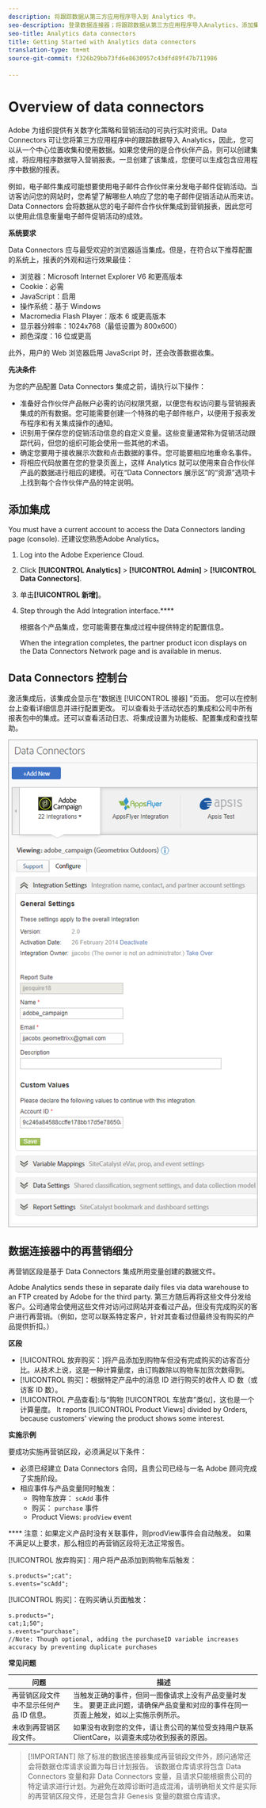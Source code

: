 ```yaml
---
description: 将跟踪数据从第三方应用程序导入到 Analytics 中。
seo-description: 登录数据连接器；将跟踪数据从第三方应用程序导入Analytics、添加集成、数据连接器控制台。
seo-title: Analytics data connectors
title: Getting Started with Analytics data connectors
translation-type: tm+mt
source-git-commit: f326b29bb73fd6e8630957c43dfd89f47b711986

---
```



# Overview of data connectors

Adobe 为组织提供有关数字化策略和营销活动的可执行实时资讯。Data Connectors 可让您将第三方应用程序中的跟踪数据导入 Analytics，因此，您可以从一个中心位置收集和使用数据。如果您使用的是合作伙伴产品，则可以创建集成，将应用程序数据导入营销报表。一旦创建了该集成，您便可以生成包含应用程序中数据的报表。

例如，电子邮件集成可能想要使用电子邮件合作伙伴来分发电子邮件促销活动。当访客访问您的网站时，您希望了解哪些人响应了您的电子邮件促销活动从而来访。Data Connectors 会将数据从您的电子邮件合作伙伴集成到营销报表，因此您可以使用此信息衡量电子邮件促销活动的成效。

**系统要求**

Data Connectors 应与最受欢迎的浏览器适当集成。但是，在符合以下推荐配置的系统上，报表的外观和运行效果最佳：

* 浏览器：Microsoft Internet Explorer V6 和更高版本
* Cookie：必需
* JavaScript：启用
* 操作系统：基于 Windows
* Macromedia Flash Player：版本 6 或更高版本
* 显示器分辨率：1024x768（最低设置为 800x600）
* 颜色深度：16 位或更高

此外，用户的 Web 浏览器启用 JavaScript 时，还会改善数据收集。

**先决条件**

为您的产品配置 Data Connectors 集成之前，请执行以下操作：

* 准备好合作伙伴产品帐户必需的访问权限凭据，以便您有权访问要与营销报表集成的所有数据。您可能需要创建一个特殊的电子邮件帐户，以便用于报表发布程序和有关集成操作的通知。
* 识别用于保存您的促销活动信息的自定义变量。这些变量通常称为促销活动跟踪代码，但您的组织可能会使用一些其他的术语。
* 确定您要用于接收展示次数和点击数据的事件。您可能要相应地重命名事件。
* 将相应代码放置在您的登录页面上，这样 Analytics 就可以使用来自合作伙伴产品的数据进行相应的建模。可在“Data Connectors 展示区”的“资源”选项卡上找到每个合作伙伴产品的特定说明。

## 添加集成

You must have a current account to access the Data Connectors landing page (console). 还建议您熟悉Adobe Analytics。

1. Log into the Adobe Experience Cloud.
1. Click **[!UICONTROL Analytics]** &gt; **[!UICONTROL Admin]** &gt; **[!UICONTROL Data Connectors]**.
1. 单击&#x200B;**[!UICONTROL 新增]**。
1. Step through the Add Integration interface.****

   根据各个产品集成，您可能需要在集成过程中提供特定的配置信息。

   When the integration completes, the partner product icon displays on the Data Connectors Network page and is available in menus.

## Data Connectors 控制台

激活集成后，该集成会显示在“数据连 [!UICONTROL 接器] ”页面。 您可以在控制台上查看详细信息并进行配置更改。 可以查看处于活动状态的集成和公司中所有报表包中的集成。还可以查看活动日志、将集成设置为功能板、配置集成和查找帮助。

![数据连接器控制台](assets/data-connectors-console.png)

## 数据连接器中的再营销细分

再营销区段是基于 Data Connectors 集成所用变量创建的数据文件。

Adobe Analytics sends these in separate daily files via data warehouse to an FTP created by Adobe for the third party. 第三方随后再将这些文件分发给客户。公司通常会使用这些文件对访问过网站并查看过产品，但没有完成购买的客户进行再营销。（例如，您可以联系特定客户，针对其查看过但最终没有购买的产品提供折扣。）

**区段**

* [!UICONTROL 放弃购买：]将产品添加到购物车但没有完成购买的访客百分比。从技术上说，这是一种计算量度，由订购数除以购物车加货次数得到。
* [!UICONTROL 购买]：根据特定产品中的消息 ID 进行购买的收件人 ID 数（或访客 ID 数）。
* [!UICONTROL 产品查看]:与“购物 [!UICONTROL 车放弃”类似]，这也是一个计算量度。 It reports [!UICONTROL Product Views] divided by Orders, because customers' viewing the product shows some interest.

**实施示例**

要成功实施再营销区段，必须满足以下条件：

* 必须已经建立 Data Connectors 合同，且贵公司已经与一名 Adobe 顾问完成了实施阶段。
* 相应事件与产品变量同时触发：
   * 购物车放弃： `scAdd` 事件
   * 购买： `purchase` 事件
   * Product Views: `prodView` event

**** 注意：如果定义产品时没有关联事件，则prodView事件会自动触发。
如果不满足以上要求，那么相应的再营销区段将无法正常报告。

[!UICONTROL 放弃购买]：用户将产品添加到购物车后触发：

```
s.products=";cat";
s.events="scAdd";
```

[!UICONTROL 购买]：在购买确认页面触发：

```
s.products=";
cat;1;50";
s.events="purchase";
//Note: Though optional, adding the purchaseID variable increases accuracy by preventing duplicate purchases
```

**常见问题**

| 问题 | 描述 |
| -----------| ---------- |  
| 再营销区段文件中不显示任何产品 ID 信息。 | 当触发正确的事件，但同一图像请求上没有产品变量时发生。 要更正此问题，请确保产品变量和对应的事件在同一页面上触发，如以上实施示例所示。 |
| 未收到再营销区段文件。 | 如果没有收到您的文件，请让贵公司的某位受支持用户联系 ClientCare，以调查未成功收到报表的原因。 |


> [!IMPORTANT] 除了标准的数据连接器集成再营销段文件外，顾问通常还会将数据仓库请求设置为每日计划报告。 该数据仓库请求将包含 Data Connectors 变量和非 Data Connectors 变量，且请求只能根据贵公司的特定请求进行计划。为避免在故障诊断时造成混淆，请明确相关文件是实际的再营销区段文件，还是包含非 Genesis 变量的数据仓库请求。
